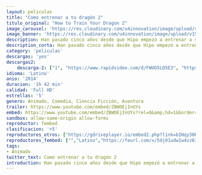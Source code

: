 ```yaml
---
layout: peliculas
title: "Como entrenar a tu dragón 2"
titulo_original: "How to Train Your Dragon 2"
image_carousel: 'https://res.cloudinary.com/u4innovation/image/upload/v1559427389/dragon2-poster-min_uaickn.jpg'
image_banner: 'https://res.cloudinary.com/u4innovation/image/upload/v1559427390/dragon2-banner-min_zk6mqw.jpg'
description: Han pasado cinco años desde que Hipo empezó a entrenar a su dragón, rompiendo la tradición vikinga de cazarlos. Astrid y el resto de la pandilla han conseguido difundir en la isla un nuevo deporte, las carreras de dragones. Mientras realizan una carrera, atraviesan los cielos llegando a territorios inhóspitos, donde nadie antes ha estado. Durante un viaje descubren una cueva cubierta de hielo que resulta ser el refugio de cientos de dragones salvajes, a los que cuida un misterioso guardián.
description_corta: Han pasado cinco años desde que Hipo empezó a entrenar a su dragón, rompiendo la tradición vikinga de cazarlos. Astrid y el resto de la pandilla han conseguido difundir en la isla un nuevo deporte, las carreras de dragones. Mientras realizan una carrera, atraviesan los cielos llegando a territorios inhóspitos, donde nadie antes ha estado. Durante un viaje descubren una cueva cubierta de hielo que resulta ser el refugio de cientos de dragones salvajes, a los que cuida un misterioso guardián.
category: 'peliculas'
descargas: 'yes'
descargas2:
    descarga-2: ["1", "https://www.rapidvideo.com/d/FWUO5LD5E3", "https://www.google.com/s2/favicons?domain=www.rapidvideo.com","RapidVideo","https://res.cloudinary.com/imbriitneysam/image/upload/v1541473684/mexico.png", "Latino", "Full HD"]
idioma: 'Latino'
anio: '2014'
duracion: '1h 42 min'
calidad: 'Full HD'
estrellas: '5'
genero: Animado, Comedia, Ciencia Ficción, Aventura
trailer: https://www.youtube.com/embed/ZBWOEjInUYs
embed: https://www.youtube.com/embed/ZBWOEjInUYs?rel=0&amp;hd=1&border=0&wmode=opaque&enablejsapi=1&modestbranding=1&controls=1&showinfo=1
sandbox: allow-same-origin allow-forms
reproductor: fembed
clasificacion: '+5'
reproductores_otros: ["https://gdriveplayer.io/embed2.php?link=bIHqy30HzpezWBkRRYKVMg7osBz3zPDpd0MEP2ETkrICnfK30L1w7RFRChC40779MJ62hOMi2vvjZORpob5V5wZ%252BsNmVNAlEb1TSmWSWAPtfsPSGbrfRZXEoWRaVjz1oOW7t6QdsC0jxmKegsyvSBAG%252Fogqd2zUhN7UJf4cLzPHWdvaVOBlGHV0h4HfEUXCb98v04%252BuQRlSDVI9TMilHnf","Latino","https://streampelis.info/public/dist/index.html?id=77ba99833f4d1f9309eb35264edec13b","Latino","https://www.zembed.to/public/dist/asteroid.html?id=d42cf7df9e90085a6f386490207ab66f&title=How%20to%20Train%20Your%20Dragon%202","Latino","https://movcloud.net/embed/xw-xa1Ycuxih","Latino","https://api.cuevana3.io/stream/index.php?file=ek5lbm9xYWNrS0xYMTZLa2xNbkdvY3ZTb3BtZng4TGp6ZFpobGFMUGtOelcwcUZmbWRIVzRkakVuS0JnbEplcG1KUnNZSlRTMGViVTBxZGdsdEhPb3I3ZGRIZWl6cy9LenQyRVlLRFNsUT09","Latino","https://mstream.press/lga88ar5o9t9","Latino"]
reproductores_fembed: ["","Latino","https://feurl.com/v/5dj01udw1w4zz63","Latino"]
tags:
- Animado
twitter_text: Como entrenar a tu dragón 2
introduction: Han pasado cinco años desde que Hipo empezó a entrenar a su dragón, rompiendo la tradición vikinga de cazarlos. Astrid y el resto de la pandilla han conseguido difundir en la isla un nuevo deporte, las carreras de dragones. Mientras realizan una carrera, atraviesan los cielos llegando a territorios inhóspitos, donde nadie antes ha estado. Durante un viaje descubren una cueva cubierta de hielo que resulta ser el refugio de cientos de dragones salvajes, a los que cuida un misterioso guardián.
---
```












